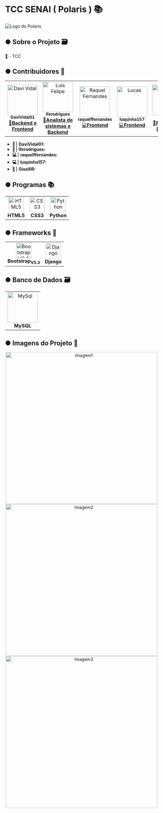 <!DOCTYPE html>
<html>
    <head>
        <meta charset="UTF-8">
    </head>
    <body>
        <h1>TCC SENAI ( Polaris ) 📚</h1>
        <img src="" alt="Logo do Polaris">
        <h2>● Sobre o Projeto 🗃️</h2>
        <p>📌 - TCC </p>
        <h2>● Contribuidores 👥</h2>
        <table align="center" style="justify-content:center;">
          <tr>
            <td align="center"><a href="https://github.com/DaviVidal01"><img src="https://avatars.githubusercontent.com/u/118399810?v=4" width="100px;" alt="Davi Vidal"/><br /><sub><b>DaviVidal01</b></sub></a><br/><a href="https://github.com/DaviVidal01/TCC_Senai/commits?author=DaviVidal01">🎩<span><strong>Backend e Frontend</strong></span></a></td>
            <td align="center"><a href="https://github.com/lferodrigues"><img src="https://avatars.githubusercontent.com/u/65414548?v=4" width="100px;" alt="Luis Felipe"/><br /><sub><b>lferodrigues</b></sub></a><br/><a href="https://github.com/DaviVidal01/TCC_Senai/commits?author=lferodrigues">🚀<span><strong>Analista de sistemas e Backend </strong></span></a></td>
            <td align="center"><a href="https://github.com/raquelffernandes"><img src="https://avatars.githubusercontent.com/u/131733622?v=4" width="100px;" alt="Raquel Fernandes"/><br /><sub><b>raquelffernandes</b></sub></a><br/><a href="https://github.com/DaviVidal01/TCC_Senai/commits?author=raquelffernandes">💻<span><strong>Frontend</strong></span></a></td> 
            <td align="center"><a href="https://github.com/luquinha157"><img src="https://avatars.githubusercontent.com/u/131728136?v=4" width="100px;" alt="Lucas"/><br /><sub><b>luquinha157</b></sub></a><br/><a href="https://github.com/DaviVidal01/TCC_Senai/commits?author=luquinha157">💻<span><strong>Frontend</strong></span></a></td>
            <td align="center"><a href="https://github.com/GiselliR"><img src="https://avatars.githubusercontent.com/u/131727965?v=4" width="100px;" alt="Giselli"/><br /><sub><b>GiselliR</b></sub></a><br/><a href="https://github.com/DaviVidal01/TCC_Senai/commits?author=GiselliR">🎨<span><strong>Frontend e Designer</strong></span></a></td>
          </tr>
        </table>
        <ul type="square">
            <li><strong>🎩┆ DaviVidal01:</strong> </li>
            <li><strong>🚀┆ lferodrigues:</strong> </li>
            <li><strong>💻┆ raquelffernandes:</strong> </li>
            <li><strong>💻┆ luquinha157:</strong></li>
            <li><strong>🎨┆ GiselliR:</strong></li>
        </ul>
        <h2>● Programas 📚</h2>
        <table>
          <tr>
            <td align="center"><img src="https://cdn.jsdelivr.net/gh/devicons/devicon/icons/html5/html5-original-wordmark.svg" width="50px" alt="HTML5"/><br/><strong>HTML5</strong></td>
            <td align="center"><img src="https://cdn.jsdelivr.net/gh/devicons/devicon/icons/css3/css3-original-wordmark.svg" width="50px" alt="CSS3"/><br/><strong>CSS3</strong></td>
            <td align="center"><img src="https://cdn.jsdelivr.net/gh/devicons/devicon/icons/python/python-original.svg" width="50px" alt="Python"/><br/><strong>Python</strong></td>
          </tr>
        </table>
        <h2>● Frameworks 🤖</h2>
        <table>
          <tr>
            <td align="center"><img src="https://cdn.jsdelivr.net/gh/devicons/devicon/icons/bootstrap/bootstrap-original.svg" width="50px" alt="BootstrapV5.3"/><br/><strong>Bootstrap<sub>V5.3</sub></strong></td>
            <td align="center"><img src="https://cdn.jsdelivr.net/gh/devicons/devicon/icons/django/django-plain.svg" width="50px" alt="Django"/><br/><strong>Django</strong></td>
          </tr>
        </table>
        <h2>● Banco de Dados 🗃️</h2>
        <table>
          <tr>
            <td align="center"><img src="https://cdn.jsdelivr.net/gh/devicons/devicon/icons/mysql/mysql-original-wordmark.svg" width="100px" alt="MySql"/><br/><strong>MySQL</strong></td>
          </tr>
        </table>
        <h2>● Imagens do Projeto 📖</h2>
        <div style="justify-content:center;" align="center">
            <img src="" alt="Imagem1" width="500px">
            <br>
            <img src="" alt="Imagem2" width="500px">
<br>
            <img src="" alt="Imagem3" width="500px">
        </div>
    </body>
</html>
